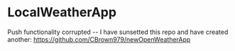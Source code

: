 # LocalWeatherApp
Push functionality corrupted -- I have sunsetted this repo and have created another: https://github.com/CBrown979/newOpenWeatherApp
